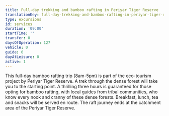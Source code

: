 ```yaml
---
title: Full-day trekking and bamboo rafting in Periyar Tiger Reserve
translationKey: full-day-trekking-and-bamboo-rafting-in-periyar-tiger-reserve
type: excursions
id: services
duration: '09:00'
startTime: ''
transfer: 0
daysOfOperation: 127
vehicle: 0
guide: 0
dayAtLeisure: 0
active: 1
---
```

This full-day bamboo rafting trip (8am-5pm) is part of the eco-tourism project by Periyar Tiger Reserve. A trek through the dense forest will take you to the starting point. A thrilling three hours is guaranteed for those opting for bamboo rafting, with local guides from tribal communities, who know every nook and cranny of these dense forests. Breakfast, lunch, tea and snacks will be served en route. The raft journey ends at the catchment area of the Periyar Tiger Reserve.
